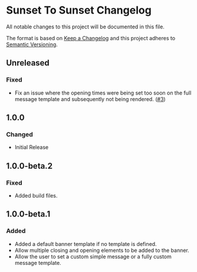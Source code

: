 # Sunset To Sunset Changelog

All notable changes to this project will be documented in this file.

The format is based on [Keep a Changelog](http://keepachangelog.com/) and this project adheres to [Semantic Versioning](http://semver.org/).

## Unreleased
### Fixed
- Fix an issue where the opening times were being set too soon on the full message template and subsequently not being rendered. ([#3](https://github.com/cavellblood/sunset-to-sunset/issues/3))

## 1.0.0
### Changed
- Initial Release

## 1.0.0-beta.2
### Fixed
- Added build files.

## 1.0.0-beta.1
### Added
- Added a default banner template if no template is defined.
- Allow multiple closing and opening elements to be added to the banner.
- Allow the user to set a custom simple message or a fully custom message template.